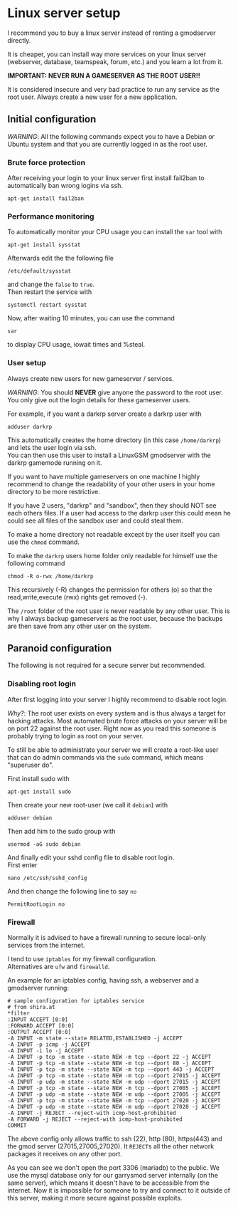 # Linux server setup

I recommend you to buy a linux server instead of renting a gmodserver directly.

It is cheaper, you can install way more services on your linux server (webserver, database, teamspeak, forum, etc.) and you learn a lot from it.

**IMPORTANT: NEVER RUN A GAMESERVER AS THE ROOT USER!!**

It is considered insecure and very bad practice to run any service as the root user. Always create a new user for a new application.



## Initial configuration

*WARNING*: All the following commands expect you to have a Debian or Ubuntu system and that you are currently logged in as the root user.


### Brute force protection

After receiving your login to your linux server first install fail2ban to automatically ban wrong logins via ssh.

    apt-get install fail2ban


### Performance monitoring

To automatically monitor your CPU usage you can install the `sar` tool with

    apt-get install sysstat

Afterwards edit the the following file

    /etc/default/sysstat

and change the `false` to `true`.  
Then restart the service with

    systemctl restart sysstat

Now, after waiting 10 minutes, you can use the command

    sar

to display CPU usage, iowait times and %steal.

### User setup

Always create new users for new gameserver / services.

*WARNING*: You should **NEVER** give anyone the password to the root user. You only give out the login details for these gameserver users.

For example, if you want a darkrp server create a darkrp user with

    adduser darkrp

This automatically creates the home directory (in this case `/home/darkrp`) and lets the user login via ssh.  
You can then use this user to install a LinuxGSM gmodserver with the darkrp gamemode running on it.

If you want to have multiple gameservers on one machine I highly recommend to change the readability of your other users in your home directory to be more restrictive.

If you have 2 users, "darkrp" and "sandbox", then they should NOT see each others files. If a user had access to the darkrp user this could mean he could see all files of the sandbox user and could steal them.

To make a home directory not readable except by the user itself you can use the `chmod` command.

To make the `darkrp` users home folder only readable for himself use the following command

    chmod -R o-rwx /home/darkrp

This recursively (-R) changes the permission for others (o) so that the read,write,execute (rwx) rights get removed (-).

The `/root` folder of the root user is never readable by any other user. This is why I always backup gameservers as the root user, because the backups are then save from any other user on the system.



## Paranoid configuration

The following is not required for a secure server but recommended.

### Disabling root login

After first logging into your server I highly recommend to disable root login.

*Why?*: The root user exists on every system and is thus always a target for hacking attacks. Most automated brute force attacks on your server will be on port 22 against the root user. Right now as you read this someone is probably trying to login as root on your server.

To still be able to administrate your server we will create a root-like user that can do admin commands via the `sudo` command, which means "superuser do".

First install sudo with

    apt-get install sudo

Then create your new root-user (we call it `debian`) with

    adduser debian

Then add him to the sudo group with

    usermod -aG sudo debian

And finally edit your sshd config file to disable root login.  
First enter

    nano /etc/ssh/sshd_config

And then change the following line to say `no`

    PermitRootLogin no


### Firewall

Normally it is advised to have a firewall running to secure local-only services from the internet.

I tend to use `iptables` for my firewall configuration.  
Alternatives are `ufw` and `firewalld`.

An example for an iptables config, having ssh, a webserver and a gmodserver running:

    # sample configuration for iptables service
    # from shira.at
    *filter
    :INPUT ACCEPT [0:0]
    :FORWARD ACCEPT [0:0]
    :OUTPUT ACCEPT [0:0]
    -A INPUT -m state --state RELATED,ESTABLISHED -j ACCEPT
    -A INPUT -p icmp -j ACCEPT
    -A INPUT -i lo -j ACCEPT
    -A INPUT -p tcp -m state --state NEW -m tcp --dport 22 -j ACCEPT
    -A INPUT -p tcp -m state --state NEW -m tcp --dport 80 -j ACCEPT
    -A INPUT -p tcp -m state --state NEW -m tcp --dport 443 -j ACCEPT
    -A INPUT -p tcp -m state --state NEW -m tcp --dport 27015 -j ACCEPT
    -A INPUT -p udp -m state --state NEW -m udp --dport 27015 -j ACCEPT
    -A INPUT -p tcp -m state --state NEW -m tcp --dport 27005 -j ACCEPT
    -A INPUT -p udp -m state --state NEW -m udp --dport 27005 -j ACCEPT
    -A INPUT -p tcp -m state --state NEW -m tcp --dport 27020 -j ACCEPT
    -A INPUT -p udp -m state --state NEW -m udp --dport 27020 -j ACCEPT
    -A INPUT -j REJECT --reject-with icmp-host-prohibited
    -A FORWARD -j REJECT --reject-with icmp-host-prohibited
    COMMIT


The above config only allows traffic to ssh (22), http (80), https(443) and the gmod server (27015,27005,27020). It `REJECT`s all the other network packages it receives on any other port.

As you can see we don't open the port 3306 (mariadb) to the public. We use the mysql database only for our garrysmod server internally (on the same server), which means it doesn't have to be accessible from the internet. Now it is impossible for someone to try and connect to it outside of this server, making it more secure against possible exploits.
